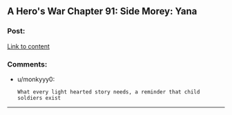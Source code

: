 ## A Hero's War Chapter 91: Side Morey: Yana

### Post:

[Link to content](https://www.fictionpress.com/s/3238329/91/A-Hero-s-War)

### Comments:

- u/monkyyy0:
  ```
  What every light hearted story needs, a reminder that child soldiers exist
  ```

---

